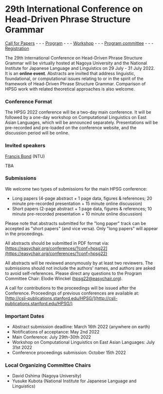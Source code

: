 # 29th International Conference on Head-Driven Phrase Structure Grammar

[Call for Papers](cfp.md) - - - [Program](program.md) - - - [Workshop](ws.md) - - - [Program committee](committee.md) - - - [Registration](registration.md)

The 29th International Conference on Head-Driven Phrase Structure
Grammar will be virtually hosted at Nagoya University and the National
Institute for Japanese Language and Linguistics on 29 July - 31 July 2022. 
It is an **online event**. Abstracts are invited that address
linguistic, foundational, or computational issues relating to or in
the spirit of the framework of Head-Driven Phrase Structure Grammar.
Comparison of HPSG work with related theoretical approaches is also
welcome.


### Conference Format

The HPSG 2022 conference will be a two-day main conference. It will be
followed by a one-day workshop on Computational Linguistics on East
Asian Languages, which will be announced separately. Presentations
will be pre-recorded and pre-loaded on the conference website, and the
discussion period will be online.


### Invited speakers

[Francis Bond](https://blogs.ntu.edu.sg/dh/francis-charles-bond/) (NTU)

TBA


### Submissions

We welcome two types of submissions for the main HPSG conference: 

- Long papers (4-page abstract + 1 page data, figures & references; 20
  minute pre-recorded presentation + 15 minute online discussion)
- Short papers (2-page abstract + 1 page data, figures & references;
  10 minute pre-recorded presentation + 10 minute online discussion)

Please note that abstracts submitted for the "long paper" track can be
accepted as "short papers" (and vice versa). Only "long papers" will
appear in the proceedings.

All abstracts should be submitted in PDF format via: 
[https://easychair.org/conferences/?conf=hpsg22](https://easychair.org/conferences/?conf=hpsg22)


All abstracts will be reviewed anonymously by at least two reviewers.
The submissions should not include the authors' names, and authors are
asked to avoid self-references. Please direct any questions to the
Program Committee Chair: Elodie Winckel (hpsg22@easychair.org).

A call for contributions to the proceedings will be issued after the
Conference. Proceedings of previous conferences are available at:
[http://csli-publications.stanford.edu/HPSG/](http://csli-publications.stanford.edu/HPSG/)


### Important Dates

- Abstract submission deadline: March 16th 2022 (anywhere on earth) 
- Notifications of acceptance: May 2nd 2022
- Main Conference: July 29th-30th 2022
- Workshop on Computational Linguistics on East Asian Languages: July 31st 2022
- Conference proceedings submission: October 15th 2022


### Local Organizing Committee Chairs

- David Oshima (Nagoya University)
- Yusuke Kubota (National Institute for Japanese Language and Linguistics)
